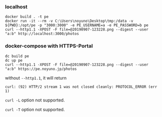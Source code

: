 

### localhost

~~~
docker build . -t pe
docker run -it --rm -v C:\Users\noyuno\Desktop\tmp:/data -v ${PWD}:/opt/pe -p "3000:3000" -e PE_USERNAME=a -e PE_PASSWORD=b pe
curl --http1.1 -XPOST -F file=@20190907-123228.png --digest --user "a:b" http://localhost:3000/photos
~~~

### docker-compose with HTTPS-Portal

~~~
dc build pe
dc up pe
curl --http1.1 -XPOST -F file=@20190907-123228.png --digest --user "a:b" https://pe.noyuno.jp/photos
~~~

without `--http1.1`, it will return
~~~
curl: (92) HTTP/2 stream 1 was not closed cleanly: PROTOCOL_ERROR (err 1)
~~~

`curl -L` option not supported.

`curl -T` option not supported.
